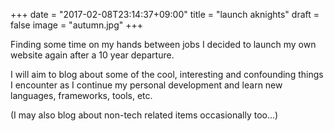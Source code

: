 +++
date = "2017-02-08T23:14:37+09:00"
title = "launch aknights"
draft = false
image = "autumn.jpg"
+++

Finding some time on my hands between jobs I decided to launch my own website again after a 10 year departure.

I will aim to blog about some of the cool, interesting and confounding things I encounter as I continue my personal development and learn new languages, frameworks, tools, etc.

(I may also blog about non-tech related items occasionally too…)
